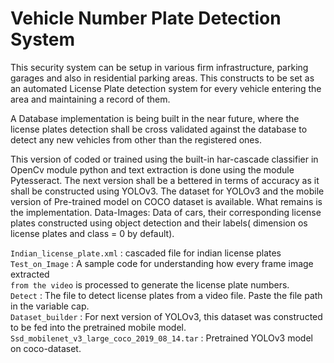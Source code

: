 # Vehicle Number Plate Detection System


This security system can be setup in various firm infrastructure, parking garages and
also in residential parking areas. This constructs to be set as an automated License
Plate detection system for every vehicle entering the area and maintaining a record
of them.


A Database implementation is being built in the near future, where the license plates
detection shall be cross validated against the database to detect any new vehicles
from other than the registered ones.


This version of coded or trained using the built-in har-cascade classifier in OpenCv
module python and text extraction is done using the module Pytesseract. The next
version shall be a bettered in terms of accuracy as it shall be constructed using
YOLOv3. The dataset for YOLOv3 and the mobile version of Pre-trained model on
COCO dataset is available. What remains is the implementation.
Data-Images: Data of cars, their corresponding license plates constructed using
object detection and their labels( dimension os license plates and class = 0 by
default).

`Indian_license_plate.xml` : cascaded file for indian license plates <br>
`Test_on_Image` : A sample code for understanding how every frame image extracted <br>
`from the video` is processed to generate the license plate numbers. <br>
`Detect` : The file to detect license plates from a video file.
Paste the file path in the variable cap. <br>
`Dataset_builder` : For next version of YOLOv3, this dataset was constructed to be fed
into the pretrained mobile model. <br>
`Ssd_mobilenet_v3_large_coco_2019_08_14.tar` : Pretrained YOLOv3 model on
coco-dataset. <br>
